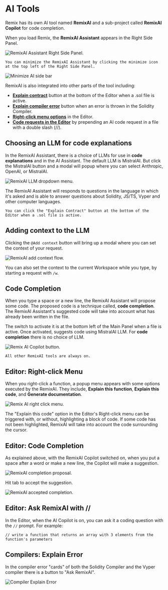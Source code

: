 # AI Tools

Remix has its own AI tool named **RemixAI** and a sub-project called **RemixAI Copilot** for code completion.

When you load Remix, the **RemixAI Assistant** appears in the Right Side Panel.

![RemixAI Assistant Right Side Panel.](images/ai/remixai-right-panel.png)

```{tip}
You can minimize the RemixAI Assistant by clicking the minimize icon at the top left of the Right Side Panel.
```

![Minimize AI side bar](images/ai/minimize-sidebar.png)

RemixAI is also integrated into other parts of the tool including:

- [**Explain contract**](#choosing-an-llm-for-code-explanations) button at the bottom of the Editor when a .sol file is active.
- [**Explain compiler error**](#compilers-explain-error) button when an error is thrown in the Solidity Compiler.
- [**Right-click menu options**](#editor-right-click-menu) in the Editor.
- [**Code requests in the Editor**](#editor-ask-remixai-with) by prepending an AI code request in a file with a double slash (//).

## Choosing an LLM for code explanations

In the RemixAI Assistant, there is a choice of LLMs for use in **code explanations** and in the AI Assistant. The default LLM is MistralAI. But click the MistralAI button and a modal will popup where you can select Anthropic, OpenAI, or MistralAI.

![RemixAI LLM dropdown menu.](images/ai/llm-dropdown.png)

The RemixAI Assistant will responds to questions in the language in which it's asked and is able to answer questions about Solidity, JS/TS, Vyper and other computer languages.

```{note}
You can click the "Explain Contract" button at the bottom of the Editor when a .sol file is active.

```

## Adding context to the LLM

Clicking the `@Add context` button will bring up a modal where you can set the context of your request.

![RemixAI add context flow.](images/ai/remixai-add-context.png)

You can also set the context to the current Workspace while you type, by starting a request with `/w`.

## Code Completion

When you type a space or a new line, the RemixAI Assistant will propose some code. The proposed code is a technique called, **code completion**. The RemixAI Assistant's suggested code will take into account what has already been written in the file.

The switch to activate it is at the bottom left of the Main Panel when a file is active. Once activated, suggests code using MistralAI LLM. For **code completion** there is no choice of LLM.

![Remix AI Copilot button.](images/ai/a-ai-switch.png)

```{note}
All other RemixAI tools are always on.
```

## Editor: Right-click Menu

When you right-click a function, a popup menu appears with some options executed by the RemixAI. They include, **Explain this function**, **Explain this code**, and **Generate documentation**.

![Remix AI right click menu.](images/ai/a-ai-editor-popup-menu.png)

The "Explain this code" option in the Editor's Right-click menu can be triggered with, or without, highlighting a block of code. If some code has not been highlighted, RemixAI will take into account the code surrounding the cursor.

## Editor: Code Completion

As explained above, with the RemixAI Copilot switched on, when you put a space after a word or make a new line, the Copilot will make a suggestion.

![RemixAI completion proposal.](images/ai/a-ai-completion-proposal.png)

Hit tab to accept the suggestion.

![RemixAI accepted completion.](images/ai/a-ai-completion-accepted.png)

## Editor: Ask RemixAI with //

In the Editor, when the AI Copilot is on, you can ask it a coding question with the `//` prompt.
For example:

```text
// write a function that returns an array with 3 elements from the function's parameters
```

## Compilers: Explain Error

In the compiler error "cards" of both the Solidity Compiler and the Vyper compiler there is a button to "Ask RemixAI".

![Compiler Explain Error](images/ai/a-ai-solcomp1.png)
